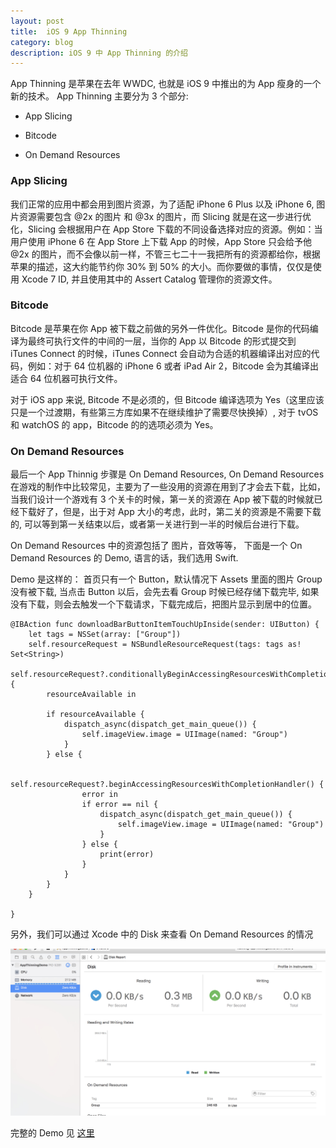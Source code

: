 ```yaml
---
layout: post
title: 	iOS 9 App Thinning
category: blog
description: iOS 9 中 App Thinning 的介绍
---
```


App Thinning 是苹果在去年 WWDC, 也就是 iOS 9 中推出的为 App 瘦身的一个新的技术。
App Thinning 主要分为 3 个部分:

* App Slicing

* Bitcode

* On Demand Resources


### App Slicing

我们正常的应用中都会用到图片资源，为了适配 iPhone 6 Plus 以及 iPhone 6, 图片资源需要包含 @2x 的图片 和 @3x 的图片，而 Slicing 就是在这一步进行优化，Slicing 会根据用户在 App Store 下载的不同设备选择对应的资源。例如：当用户使用 iPhone 6 在 App Store 上下载 App 的时候，App Store 只会给予他 @2x 的图片，而不会像以前一样，不管三七二十一我把所有的资源都给你，根据苹果的描述，这大约能节约你 30% 到 50% 的大小。而你要做的事情，仅仅是使用 Xcode 7 ID, 并且使用其中的 Assert Catalog 管理你的资源文件。

### Bitcode

Bitcode 是苹果在你 App 被下载之前做的另外一件优化。Bitcode 是你的代码编译为最终可执行文件的中间的一层，当你的 App 以 Bitcode 的形式提交到 iTunes Connect 的时候，iTunes Connect 会自动为合适的机器编译出对应的代码，例如：对于 64 位机器的 iPhone 6 或者 iPad Air 2，Bitcode 会为其编译出适合 64 位机器可执行文件。

对于 iOS app 来说, Bitcode 不是必须的，但 Bitcode 编译选项为 Yes（这里应该只是一个过渡期，有些第三方库如果不在继续维护了需要尽快换掉）, 对于 tvOS 和 watchOS 的 app，Bitcode 的的选项必须为 Yes。

### On Demand Resources

最后一个 App Thinnig 步骤是 On Demand Resources, On Demand Resources 在游戏的制作中比较常见，主要为了一些没用的资源在用到了才会去下载，比如，当我们设计一个游戏有 3 个关卡的时候，第一关的资源在 App 被下载的时候就已经下载好了，但是，出于对 App 大小的考虑，此时，第二关的资源是不需要下载的, 可以等到第一关结束以后，或者第一关进行到一半的时候后台进行下载。

On Demand Resources 中的资源包括了 图片，音效等等， 下面是一个 On Demand Resources 的 Demo, 语言的话，我们选用 Swift.

Demo 是这样的：
首页只有一个 Button，默认情况下 Assets 里面的图片 Group 没有被下载, 当点击 Button 以后，会先去看 Group 时候已经存储下载完毕, 如果没有下载，则会去触发一个下载请求，下载完成后，把图片显示到居中的位置。

	@IBAction func downloadBarButtonItemTouchUpInside(sender: UIButton) {
        let tags = NSSet(array: ["Group"])
        self.resourceRequest = NSBundleResourceRequest(tags: tags as! Set<String>)
        self.resourceRequest?.conditionallyBeginAccessingResourcesWithCompletionHandler() {
            resourceAvailable in
            
            if resourceAvailable {
                dispatch_async(dispatch_get_main_queue()) {
                    self.imageView.image = UIImage(named: "Group")
                }
            } else {
                
                self.resourceRequest?.beginAccessingResourcesWithCompletionHandler() {
                    error in
                    if error == nil {
                        dispatch_async(dispatch_get_main_queue()) {
                            self.imageView.image = UIImage(named: "Group")
                        }
                    } else {
                        print(error)
                    }
                }
            }
        }

    }
    
另外，我们可以通过 Xcode 中的 Disk 来查看 On Demand Resources 的情况

![disk](/images/blog/20160129.jpg)

完整的 Demo 见 [这里](https://github.com/VioletHill/AppThinningDemo)
 

